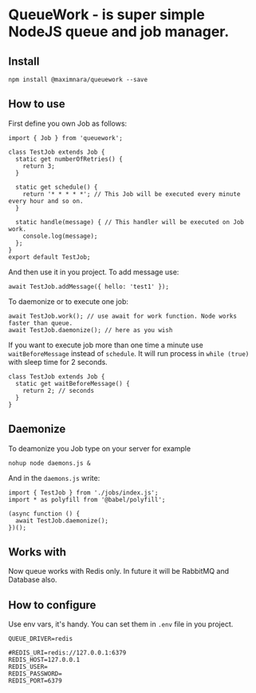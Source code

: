 # QueueWork - is super simple NodeJS queue and job manager.

## Install
```
npm install @maximnara/queuework --save
```

## How to use
First define you own Job as follows:
```
import { Job } from 'queuework';

class TestJob extends Job {
  static get numberOfRetries() {
    return 3;
  }
  
  static get schedule() {
    return '* * * * *'; // This Job will be executed every minute every hour and so on.
  }
  
  static handle(message) { // This handler will be executed on Job work.
    console.log(message);
  };
}
export default TestJob;
```

And then use it in you project. To add message use:
```
await TestJob.addMessage({ hello: 'test1' });
```

To daemonize or to execute one job:
```
await TestJob.work(); // use await for work function. Node works faster than queue.
await TestJob.daemonize(); // here as you wish
```

If you want to execute job more than one time a minute use `waitBeforeMessage` instead of `schedule`.
It will run process in `while (true)` with sleep time for 2 seconds.
```
class TestJob extends Job {
  static get waitBeforeMessage() {
    return 2; // seconds
  }
}
```

## Daemonize
To deamonize you Job type on your server for example
```
nohup node daemons.js &
```

And in the `daemons.js` write:
```
import { TestJob } from './jobs/index.js';
import * as polyfill from '@babel/polyfill';

(async function () {
  await TestJob.daemonize();
})();
```

## Works with
Now queue works with Redis only. In future it will be RabbitMQ and Database also.

## How to configure
Use env vars, it's handy. You can set them in `.env` file in you project.

```
QUEUE_DRIVER=redis

#REDIS_URI=redis://127.0.0.1:6379
REDIS_HOST=127.0.0.1
REDIS_USER=
REDIS_PASSWORD=
REDIS_PORT=6379
```